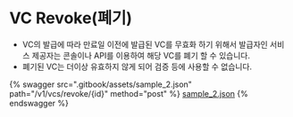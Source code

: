 # VC Revoke(폐기)

- VC의 발급에 따라 만료일 이전에 발급된 VC를 무효화 하기 위해서 발급자인 서비스 제공자는 콘솔이나 API를 이용하여 해당 VC를 폐기 할 수 있습니다.
- 폐기된 VC는 더이상 유효하지 않게 되어 검증 등에 사용할 수 없습니다.

{% swagger src=".gitbook/assets/sample_2.json" path="/v1/vcs/revoke/{id}" method="post" %}
[sample_2.json](.gitbook/assets/sample_2.json)
{% endswagger %}

